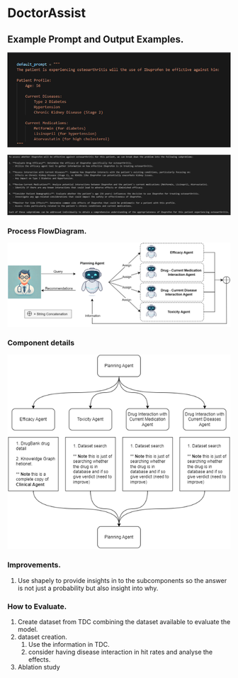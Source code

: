 # DoctorAssist

## Example Prompt  and Output Examples.

![](docs/prompt.png)


![](docs/output.png)


### Process FlowDiagram.

![](docs/DoctorAssist-methodology.png)

### Component details

![](docs/DoctorAssist.drawio.png)


### Improvements.

1. Use shapely to provide insights in to the subcomponents so the answer is not just a probability but also insight into why. 


### How to Evaluate.

1. Create dataset from TDC combining the dataset available to evaluate the model.
2. dataset creation.
	1. Use the information in TDC.
	2. consider having disease interaction in hit rates and analyse the effects.
3. Ablation study
